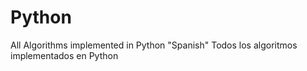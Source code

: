 # Python
All Algorithms implemented in Python 
"Spanish"
Todos los algoritmos implementados en Python
